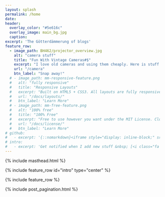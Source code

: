 ```yaml
---
layout: splash
permalink: /home
date:
header:
  overlay_color: "#5e616c"
  overlay_image: main_bg.jpg
  caption:
excerpt: 'The Götterdämmerung of blogs'
feature_row:
  - image_path: BH462/projector_overview.jpg
    alt: "camera stuff"
    title: "Fun With Vintage Cameras#$"
    excerpt: "I love old cameras and using them cheaply. Here is stuff I learned that might be useful to others."
    url: "/camera"
    btn_label: "Snap away!"
  # - image_path: mm-responsive-feature.png
  #   alt: "fully responsive"
  #   title: "Responsive Layouts"
  #   excerpt: "Built on HTML5 + CSS3. All layouts are fully responsive with helpers to augment your content."
  #   url: "/docs/layouts/"
  #   btn_label: "Learn More"
  # - image_path: mm-free-feature.png
  #   alt: "100% free"
  #   title: "100% Free"
  #   excerpt: "Free to use however you want under the MIT License. Clone it, fork it, customize it, whatever!"
  #   url: "/docs/license/"
  #   btn_label: "Learn More"
# github:
#   - excerpt: '{::nomarkdown}<iframe style="display: inline-block;" src="https://ghbtns.com/github-btn.html?user=mmistakes&repo=minimal-mistakes&type=star&count=true&size=large" frameborder="0" scrolling="0" width="160px" height="30px"></iframe> <iframe style="display: inline-block;" src="https://ghbtns.com/github-btn.html?user=mmistakes&repo=minimal-mistakes&type=fork&count=true&size=large" frameborder="0" scrolling="0" width="158px" height="30px"></iframe>{:/nomarkdown}'
# intro:
#   - excerpt: 'Get notified when I add new stuff &nbsp; [<i class="fa fa-twitter"></i> @mmistakes](https://twitter.com/mmistakes){: .btn .btn--twitter}'
---
```

{% include masthead.html %}

{% include feature_row id="intro" type="center" %}

{% include feature_row %}

{% include post_pagination.html %}